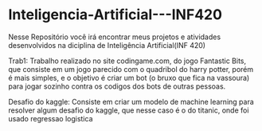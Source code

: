 # Inteligencia-Artificial---INF420

Nesse Repositório você irá encontrar meus projetos e atividades desenvolvidos na diciplina de Inteligência Artificial(INF 420)

Trab1:
Trabalho realizado no site codingame.com, do jogo Fantastic Bits, que consiste em um jogo parecido com o quadribol do harry potter, porém é mais simples,
e o objetivo é criar um bot (o bruxo que fica na vassoura) para jogar sozinho contra os codigos dos bots de outras pessoas.

Desafio do kaggle:
Consiste em criar um modelo de machine learning para resolver algum desafio do kaggle, que nesse caso é o do titanic, onde foi usado regressao logistica
